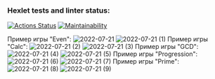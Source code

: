 ### Hexlet tests and linter status:
[![Actions Status](https://github.com/LenaKomarnitskaya/java-project-lvl1/workflows/hexlet-check/badge.svg)](https://github.com/LenaKomarnitskaya/java-project-lvl1/actions)
[![Maintainability](https://api.codeclimate.com/v1/badges/7f8283cd6654c877b19d/maintainability)](https://codeclimate.com/github/LenaKomarnitskaya/java-project-lvl1/maintainability)

Пример игры "Even":
![2022-07-21](https://user-images.githubusercontent.com/103958269/180288361-41b0dabe-0bfa-47a1-9292-12fc1bd89a0a.png)
![2022-07-21 (1)](https://user-images.githubusercontent.com/103958269/180288381-501ef80f-8872-4b33-9968-10783a253dc6.png)
Пример игры "Calc":
![2022-07-21 (2)](https://user-images.githubusercontent.com/103958269/180288398-2cd245de-e7e2-4ddb-8032-6dd58412efe7.png)
![2022-07-21 (3)](https://user-images.githubusercontent.com/103958269/180288410-78f684f2-eb73-46d1-8a85-823fe4368550.png)
Пример игры "GCD":
![2022-07-21 (4)](https://user-images.githubusercontent.com/103958269/180288422-6881d516-9a0e-4a19-ba51-4240d2b50230.png)
![2022-07-21 (5)](https://user-images.githubusercontent.com/103958269/180288430-ca3b62dc-cbb5-4e62-865d-aa57da49b9c3.png)
Пример игры "Progression":
![2022-07-21 (6)](https://user-images.githubusercontent.com/103958269/180288439-4827411d-bce4-4ab1-8002-acb33f353a35.png)
![2022-07-21 (7)](https://user-images.githubusercontent.com/103958269/180288446-24a21bcc-6433-42c6-ad10-200ace6a6c65.png)
Пример игры "Prime":
![2022-07-21 (8)](https://user-images.githubusercontent.com/103958269/180288480-7eea1bf9-79a1-4262-bbee-bdea863837ea.png)
![2022-07-21 (9)](https://user-images.githubusercontent.com/103958269/180288493-01b9b338-ec56-4ce1-878d-0912c19cc3bf.png)

